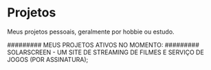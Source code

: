 # Projetos
Meus projetos pessoais, geralmente por hobbie ou estudo.

######### MEUS PROJETOS ATIVOS NO MOMENTO: #########
SOLARSCREEN - UM SITE DE STREAMING DE FILMES E SERVIÇO DE JOGOS (POR ASSINATURA);
